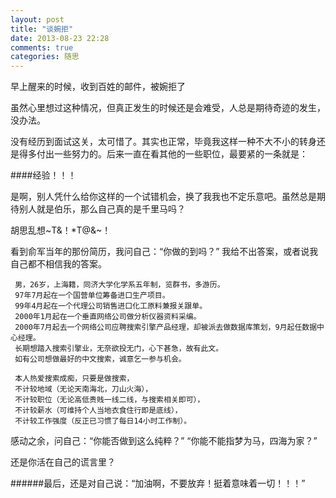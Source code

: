 ```yaml
---
layout: post
title: "谈婉拒"
date: 2013-08-23 22:28
comments: true
categories: 随思
---
```

早上醒来的时候，收到百姓的邮件，被婉拒了

虽然心里想过这种情况，但真正发生的时候还是会难受，人总是期待奇迹的发生，没办法。

没有经历到面试这关，太可惜了。其实也正常，毕竟我这样一种不大不小的转身还是得多付出一些努力的。后来一直在看其他的一些职位，最要紧的一条就是：

####经验！！！

是啊，别人凭什么给你这样的一个试错机会，换了我我也不定乐意吧。虽然总是期待别人就是伯乐，那么自己真的是千里马吗？

胡思乱想~T&！*T@&~！

看到俞军当年的那份简历，我问自己：“你做的到吗？” 我给不出答案，或者说我自己都不相信我的答案。

``` 
 男，26岁，上海籍，同济大学化学系五年制，览群书，多游历。
 97年7月起在一个国营单位筹备进口生产项目。
 99年4月起在一个代理公司销售进口化工原料兼报关跟单。
 2000年1月起在一个垂直网络公司做分析仪器资料采编。
 2000年7月起去一个网络公司应聘搜索引擎产品经理，却被派去做数据库策划，9月起任数据中心经理。
 长期想踏入搜索引擎业，无奈欲投无门，心下甚急，故有此文。
 如有公司想做最好的中文搜索，诚意乞一参与机会。
 
 本人热爱搜索成痴，只要是做搜索，
 不计较地域（无论天南海北，刀山火海），
 不计较职位（无论高低贵贱一线二线，与搜索相关即可），
 不计较薪水（可维持个人当地衣食住行即是底线），
 不计较工作强度（反正已习惯了每日14小时工作制）。
``` 
感动之余，问自己：“你能否做到这么纯粹？” “你能不能指梦为马，四海为家？”

还是你活在自己的谎言里？

######最后，还是对自己说：“加油啊，不要放弃！挺着意味着一切！！！”
